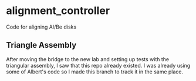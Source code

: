 # alignment_controller
Code for aligning Al/Be disks

## Triangle Assembly
After moving the bridge to the new lab and setting up tests with the triangular assembly, I saw that this repo already existed. I was already using some of Albert's code so I made this branch to track it in the same place.
